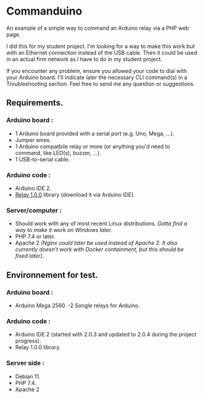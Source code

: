 # Commanduino
An example of a simple way to command an Arduino relay via a PHP web page.

I did this for my student project.
I'm looking for a way to make this work but with an Ethernet connection instead of the USB cable. Then it could be used in an actual firm network as I have to do in my student project.

If you encounter any problem, ensure you allowed your code to dial with your Arduino board. I'll indicate later the necessary CLI command(s) in a Troubleshooting section. Feel free to send me any question or suggestions.

## Requirements.
### Arduino board :
- 1 Arduino board provided with a serial port (e.g. Uno, Mega, ...).
- Jumper wires.
- 1 Arduino compatbile relay or more (or anything you'd need to command, like LED(s), buzzer, ...).
- 1 USB-to-serial cable.

### Arduino code :
- Arduino IDE 2.
- [Relay 1.0.0](https://github.com/rafaelnsantos/Relay) library (download it via Arduino IDE).

### Server/computer :
- Should work with any of most recent Linux distributions. _Gotta find a way to make it work on Windows later._
- PHP 7.4 or later.
- Apache 2
_(Nginx could later be used instead of Apache 2. It also currently doesn't work with Docker containment, but this should be fixed later)_.


## Environnement for test.
### Arduino board :
- Arduino Mega 2560.
-2 Songle relays for Arduino.

### Arduino code :
- Arduino IDE 2 (started with 2.0.3 and updated to 2.0.4 during the project progress).
- Relay 1.0.0 library.

### Server side :
- Debian 11.
- PHP 7.4.
- Apache 2
